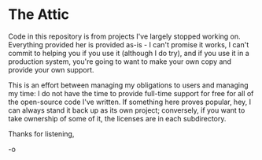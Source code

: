 # The Attic

Code in this repository is from projects I've largely stopped working on. Everything provided her is provided as-is - I can't promise it works, I can't commit to helping you if you use it (although I do try), and if you use it in a production system, you're going to want to make your own copy and provide your own support.

This is an effort between managing my obligations to users and managing my time: I do not have the time to provide full-time support for free for all of the open-source code I've written. If something here proves popular, hey, I can always stand it back up as its own project; conversely, if you want to take ownership of some of it, the licenses are in each subdirectory.

Thanks for listening,

\-o
